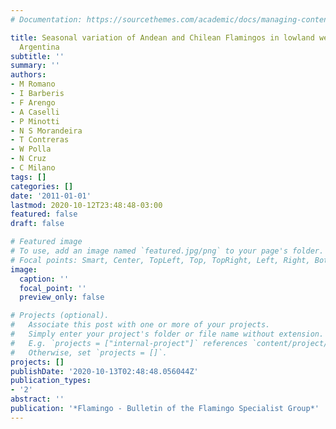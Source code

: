 ```yaml
---
# Documentation: https://sourcethemes.com/academic/docs/managing-content/

title: Seasonal variation of Andean and Chilean Flamingos in lowland wetlands of central
  Argentina
subtitle: ''
summary: ''
authors:
- M Romano
- I Barberis
- F Arengo
- A Caselli
- P Minotti
- N S Morandeira
- T Contreras
- W Polla
- N Cruz
- C Milano
tags: []
categories: []
date: '2011-01-01'
lastmod: 2020-10-12T23:48:48-03:00
featured: false
draft: false

# Featured image
# To use, add an image named `featured.jpg/png` to your page's folder.
# Focal points: Smart, Center, TopLeft, Top, TopRight, Left, Right, BottomLeft, Bottom, BottomRight.
image:
  caption: ''
  focal_point: ''
  preview_only: false

# Projects (optional).
#   Associate this post with one or more of your projects.
#   Simply enter your project's folder or file name without extension.
#   E.g. `projects = ["internal-project"]` references `content/project/deep-learning/index.md`.
#   Otherwise, set `projects = []`.
projects: []
publishDate: '2020-10-13T02:48:48.056044Z'
publication_types:
- '2'
abstract: ''
publication: '*Flamingo - Bulletin of the Flamingo Specialist Group*'
---
```

